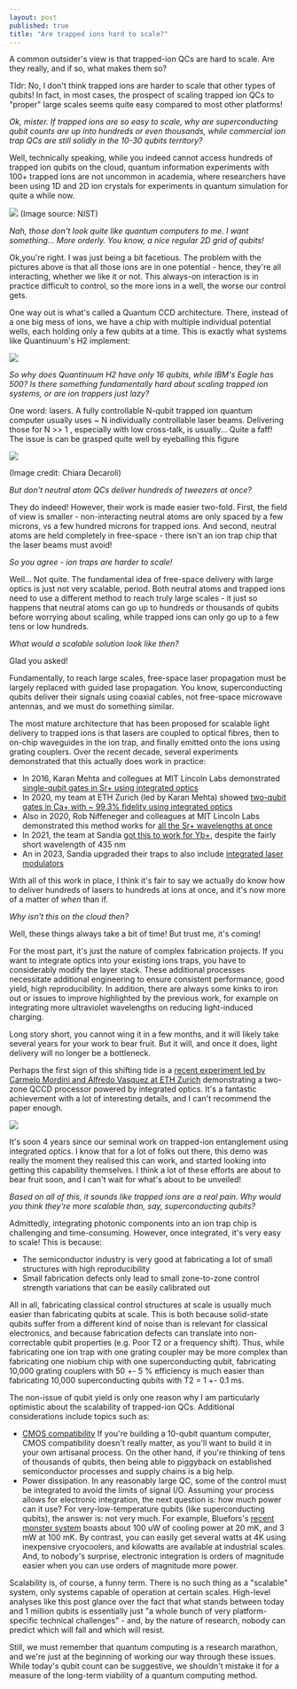 ```yaml
---
layout: post
published: true
title: "Are trapped ions hard to scale?"
---
```


A common outsider's view is that trapped-ion QCs are hard to scale. Are they really, and if so, what makes them so?
 
Tldr: No,
 I don't think trapped ions are harder to scale that other types of qubits! In
 fact, in most cases, the prospect of scaling trapped ion QCs to
 "proper" large scales seems quite easy compared to most other
 platforms!

 _Ok, mister. If trapped ions are so easy to scale, why are superconducting qubit counts are up into hundreds or even thousands, while commercial ion trap QCs are still solidly in the 10-30 qubits territory?_ 

Well, technically speaking, while you indeed cannot access hundreds of trapped ion
 qubits on the cloud, quantum information experiments with 100+ trapped ions are
 not uncommon in academia, where researchers have been using 1D and 2D ion
 crystals for experiments in quantum simulation for quite a while now.

![](https://remnote-user-data.s3.amazonaws.com/YuuJZMldJUrr8lTPE9emCaOh_uHbfDk-24iTt1Ul_dzArD_idIZ3aCGF_Uhkq-IGiJJbHwPqCswxNShwRBlGNodiLQiMVNSxeoAG3hxysw6iEp1G6l5xROcNm4-0wmdd.png)
(Image source: NIST)

_Nah, those don't look quite like quantum computers to me. I want something... More orderly. You know, a nice regular 2D grid of qubits!_  

Ok,you're right. I was just being a bit facetious. The problem with the pictures
above is that all those ions are in one potential - hence, they're all
interacting, whether we like it or not. This always-on interaction is in
practice difficult to control, so the more ions in a well, the worse our
control gets.

One way out is what's called a Quantum CCD architecture. There, instead of a one big mess of ions, we have a chip with multiple individual potential wells, each holding only a few qubits at a time. This is exactly what systems like Quantinuum's H2 implement:

![](https://remnote-user-data.s3.amazonaws.com/n5Zn0nh4FBVwRq5NxCduVgWpHawEkJ2DT9-8sjCDncJkpUddmh1VazErjy7yfjsdf7x_9niOaip4529PNOWl_4ka-dgnDO44EmaGUJ_GKBEUopRRRXCCsUGWuGCuqTYT.png)

_So why does Quantinuum H2 have only 16 qubits, while IBM's Eagle has 500? Is there something fundamentally hard about scaling trapped ion systems, or are ion trappers just lazy?_

One word: lasers. A fully controllable N-qubit trapped ion quantum computer usually uses ~ N individually controllable laser beams. Delivering those for N >> 1 , especially with low cross-talk, is usually... Quite a faff! The issue is can be grasped quite well by eyeballing this figure

![](https://remnote-user-data.s3.amazonaws.com/Bm9JcPIaNoc4UBFpl8a8fqHvoiyi5Xe4Ru7U5CyVMyigjIYKwVo5Q_lCukIL7OMQmSXWertuXCkVUBKl6v_E9NHdvZ-m09xrNpdjMzEGhv4qu9CCTpPTp3r3OE8lfzQl.png)

(Image credit: Chiara Decaroli)

_But don't neutral atom QCs deliver hundreds of tweezers at once?_ 

They do indeed! However, their work is made easier two-fold. First, the field of view
is smaller - non-interacting neutral atoms are only spaced by a few microns, vs
a few hundred microns for trapped ions. And second, neutral atoms are held
completely in free-space - there isn't an ion trap chip that the laser beams
must avoid!

_So you agree - ion traps are harder to scale!_  

Well... Not quite. The fundamental idea of free-space delivery with large optics is just not very scalable, period. Both neutral atoms and trapped ions need to use a different method to reach truly large scales - it just so happens that neutral atoms can go up to hundreds or thousands of qubits before worrying about scaling, while trapped ions can only go up to a few tens or low hundreds.

_What would a scalable solution look like then?_

Glad you asked!

Fundamentally, to reach large scales, free-space laser propagation must be largely replaced with guided lase propagation. You know, superconducting qubits deliver their signals using coaxial cables, not free-space microwave antennas, and we must do something similar.
 
The most mature architecture that has been proposed for scalable light delivery to trapped ions is that lasers are coupled to optical fibres, then to on-chip waveguides in the ion trap, and finally emitted onto the ions using grating couplers. Over the recent decade, several experiments demonstrated that this actually does work in practice:

- In 2016, Karan Mehta and collegues at MIT Lincoln Labs demonstrated [single-qubit gates in Sr+ using      integrated optics](https://arxiv.org/abs/1510.05618) 
- In 2020, my team at ETH Zurich (led by Karan Mehta) showed [two-qubit gates in Ca+ with ~ 99.3%      fidelity using integrated optics](https://arxiv.org/abs/2002.02258) 
- Also in 2020, Rob Niffeneger and colleagues at MIT Lincoln Labs demonstrated this method works for [all the Sr+ wavelengths at once](https://arxiv.org/abs/2001.05052) 
- In 2021, the team at Sandia [got this to work for Yb+](https://journals.aps.org/prx/pdf/10.1103/PhysRevX.11.041033), despite the fairly short wavelength of 435 nm
- An in 2023, Sandia upgraded  their traps to also include [integrated laser modulators](https://www.nature.com/articles/s41534-023-00737-1) 

With all of this work in place, I think it's fair to say we actually do know how to deliver hundreds of lasers to hundreds at ions at once, and it's now more of a matter of  _when_ than if.

_Why isn't this on the cloud then?_

Well, these things always take a bit of time! But trust me, it's coming!

For the most part, it's just the nature of complex fabrication projects. If you want to integrate optics into your existing ions traps, you have to considerably modify the layer stack. These additional processes necessitate additional engineering to ensure consistent performance, good yield, high reproducibility. In addition, there are always some kinks to iron out or issues to improve highlighted by the previous work, for example on integrating more ultraviolet wavelengths on reducing light-induced charging.

Long story short, you cannot wing it in a few months, and it will likely take several years for your work to bear fruit. But it will, and once it does, light delivery will no longer be a bottleneck.

Perhaps the first sign of this shifting tide is a [recent experiment led by Carmelo Mordini and Alfredo Vasquez at ETH Zurich](https://arxiv.org/abs/2401.18056) demonstrating a two-zone QCCD processor powered by integrated optics. It's a fantastic achievement with a lot of interesting details, and I can't recommend the paper enough.

![](https://remnote-user-data.s3.amazonaws.com/_KVaZa6jaiCHqeHf4TEoQ0cTS7-LlqvH7GPZ8H5ARnVE5aYfrJbgfqfbmKvChsjqjTP1HgxtvBy1H-fguCK-PVjQhwwFIQ2MA5pzo5Bl7A-BlujaIvCIdvOEXq9Aos7e.png)

It's soon 4 years since our seminal work on trapped-ion entanglement using integrated optics. I know that for a lot of folks out there, this demo was really the moment they realised this can work, and started looking into getting this capability themselves. I think a lot of these efforts are about to bear fruit soon, and I can't wait for what's about to be unveiled!

_Based on all of this, it sounds like trapped ions are a real pain. Why would you think they're more scalable than, say, superconducting qubits?_  

Admittedly, integrating photonic components into an ion trap chip is challenging and time-consuming. However, once integrated, it's very easy to scale! This is because:

- The semiconductor industry is very good at fabricating a lot of small structures with high      reproducibility
- Small fabrication defects only lead to small zone-to-zone control strength variations that can be easily calibrated out
 
All in all, fabricating classical control structures at scale is usually much easier than fabricating qubits at scale. This is both because solid-state qubits suffer from a different kind of noise than is relevant for classical electronics, and because fabrication defects can translate into non-correctable qubit properties (e.g. Poor T2 or a frequency shift). Thus, while fabricating one ion trap with one grating coupler may be more complex than fabricating one niobium chip with one superconducting qubit, fabricating 10,000 grating couplers with 50 +- 5 % efficiency is much easier than fabricating 10,000 superconducting qubits with T2 = 1 +- 0.1 ms.

The non-issue of qubit yield is only one reason why I am particularly optimistic about the scalability of trapped-ion QCs. Additional considerations include topics such as:

- [CMOS compatibility](https://m-malinowski.github.io/2023/03/20/cmos.html) If you're building a 10-qubit quantum computer, CMOS compatibility doesn't really matter, as you'll want to build it in your own artisanal process. On the other hand, if you're thinking of tens of thousands of qubits, then being able to piggyback on established semiconductor processes and supply chains is a big help.
- Power dissipation. In any reasonably large QC, some of the control must be integrated to avoid the limits of signal I/O. Assuming your process allows for electronic integration, the next question is: how much power can it use? For very-low-temperature qubits (like superconducting qubits), the answer is: not very much. For example, Bluefors's [recent monster system](https://bluefors.com/products/kide-cryogenic-platform/) boasts about 100 uW of cooling power at 20 mK, and 3 mW at 100 mK. By contrast, you can easily get several watts at 4K using inexpensive cryocoolers, and kilowatts are available at industrial scales. And, to nobody's surprise, electronic integration is orders of magnitude easier when you can use orders of magnitude more power.

Scalability is, of course, a funny term. There is no such thing as a "scalable" system, only systems capable of operation at certain scales. High-level analyses like this post glance over the fact that what stands between today and 1 million qubits is essentially just "a whole bunch of very platform-specific technical challenges" - and, by the nature of research, nobody can predict which will fall and which will resist. 

Still, we must remember that quantum computing is a research marathon, and we're just at the beginning of working our way through these issues. While today's qubit count can be suggestive, we shouldn't mistake it for a measure of the long-term viability of a quantum computing method.
